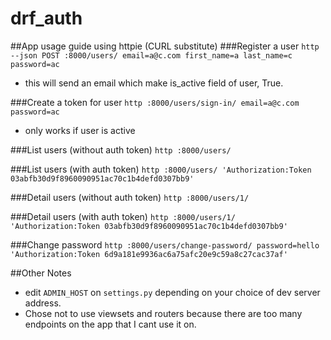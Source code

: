 # drf_auth

##App usage guide using httpie (CURL substitute)
###Register a user
`http --json POST :8000/users/ email=a@c.com first_name=a last_name=c password=ac`
* this will send an email which make is_active field of user, True.

###Create a token for user
`http :8000/users/sign-in/ email=a@c.com password=ac`
* only works if user is active

###List users (without auth token)
`http :8000/users/`

###List users (with auth token)
`http :8000/users/ 'Authorization:Token 03abfb30d9f8960090951ac70c1b4defd0307bb9'`

###Detail users (without auth token)
`http :8000/users/1/`

###Detail users (with auth token)
`http :8000/users/1/ 'Authorization:Token 03abfb30d9f8960090951ac70c1b4defd0307bb9'`

###Change password
`http :8000/users/change-password/ password=hello 'Authorization:Token 6d9a181e9936ac6a75afc20e9c59a8c27cac37af'`

##Other Notes
* edit `ADMIN_HOST` on `settings.py` depending on your choice of dev server address.
* Chose not to use viewsets and routers because there are too many endpoints on the app that I cant use it on.
